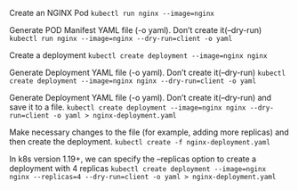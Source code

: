 Create an NGINX Pod
`kubectl run nginx --image=nginx`

Generate POD Manifest YAML file (-o yaml). Don’t create it(–dry-run)
`kubectl run nginx --image=nginx --dry-run=client -o yaml`

Create a deployment
`kubectl create deployment --image=nginx nginx`

Generate Deployment YAML file (-o yaml). Don’t create it(–dry-run)
`kubectl create deployment --image=nginx nginx --dry-run=client -o yaml`

Generate Deployment YAML file (-o yaml). Don’t create it(–dry-run) and save it to a file.
`kubectl create deployment --image=nginx nginx --dry-run=client -o yaml > nginx-deployment.yaml`

Make necessary changes to the file (for example, adding more replicas) and then create the deployment.
`kubectl create -f nginx-deployment.yaml`

In k8s version 1.19+, we can specify the –replicas option to create a deployment with 4 replicas
`kubectl create deployment --image=nginx nginx --replicas=4 --dry-run=client -o yaml > nginx-deployment.yaml`

